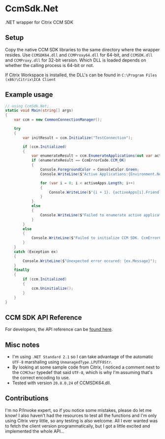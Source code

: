 # CcmSdk.Net
.NET wrapper for Citrix CCM SDK

## Setup
Copy the native CCM SDK libraries to the same directory where the wrapper resides. Use `CCMSDK64.dll` and `CCMProxy64.dll` for 64-bit, and `CCMSDK.dll` and `CCMProxy.dll`
for 32-bit version. Which DLL is loaded depends on whether the calling process is 64-bit or not.

If Citrix Workspace is installed, the DLL's can be found in `C:\Program Files (x86)\Citrix\ICA Client`

## Example usage
```csharp
// using CcmSdk.Net;
static void Main(string[] args)
{
    var ccm = new CommonConnectionManager();

    try
    {
        var initResult = ccm.Initialize("TestConnection");

        if (ccm.Initialized)
        {
            var enumerateResult = ccm.EnumerateApplications(out var activeApps);
            if (enumerateResult == CcmErrorCode.CCM_OK)
            {
                Console.ForegroundColor = ConsoleColor.Green;
                Console.WriteLine($"Active Applications:{Environment.NewLine}--------------------");

                for (var i = 0; i < activeApps.Length; i++)
                {
                    Console.WriteLine($"{i + 1}. {activeApps[i].FriendlyName}");
                }
            }
            else
            {
                Console.WriteLine($"Failed to enumerate active applications. CcmErrorCode: {enumerateResult}");
            }
        }
        else
        {
            Console.WriteLine($"Failed to initialize CCM SDK. CcmErrorCode: {initResult}");
        }
    }
    catch (Exception ex)
    {
        Console.WriteLine($"Unexpected error occured: {ex.Message}");
    }
    finally
    {
        if (ccm.Initialized)
        {
            ccm.Uninitialize();
        }
    }
}
```

## CCM SDK API Reference
For developers, the API reference can be [found here](https://developer-docs.citrix.com/projects/workspace-app-for-windows-ccm-sdk/en/latest/reference/).

## Misc notes
- I'm using `.NET Standard 2.1` so I can take advantage of the automatic `UTF-8` marshaling using `UnmanagedType.LPUTF8Str`.
- By looking at some sample code from Citrix, I noticed a comment next to the `CCMChar` typedef that said `UTF-8`, which is why I'm assuming that's the correct encoding to use.
- Tested with version `20.8.0.24` of CCMSDK64.dll.

## Contributions
I'm no P/Invoke expert, so if you notice some mistakes, please do let me know! I also haven't had the resources to test all the functions and I'm only using Citrix very little, so any testing is also welcome. All I ever wanted was to fetch the client version programmatically, but I got a little excited and implemented the whole API...
